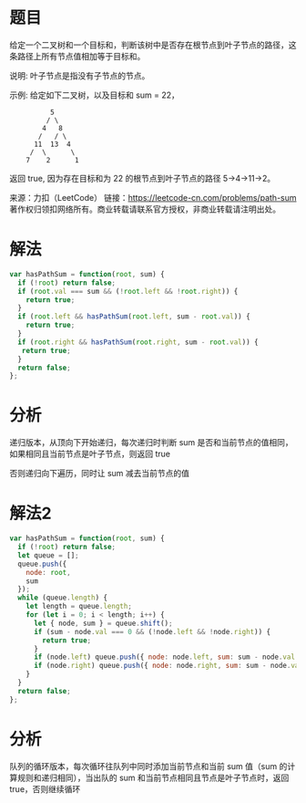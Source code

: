 
# 题目

给定一个二叉树和一个目标和，判断该树中是否存在根节点到叶子节点的路径，这条路径上所有节点值相加等于目标和。

说明: 叶子节点是指没有子节点的节点。

示例: 
给定如下二叉树，以及目标和 sum = 22，

              5
             / \
            4   8
           /   / \
          11  13  4
         /  \      \
        7    2      1
返回 true, 因为存在目标和为 22 的根节点到叶子节点的路径 5->4->11->2。

来源：力扣（LeetCode）
链接：https://leetcode-cn.com/problems/path-sum
著作权归领扣网络所有。商业转载请联系官方授权，非商业转载请注明出处。

# 解法

```javascript
var hasPathSum = function(root, sum) {
  if (!root) return false;
  if (root.val === sum && (!root.left && !root.right)) {
    return true;
  }
  if (root.left && hasPathSum(root.left, sum - root.val)) {
    return true;
  }
  if (root.right && hasPathSum(root.right, sum - root.val)) {
   return true;
  }
  return false;
};
```

# 分析

递归版本，从顶向下开始递归，每次递归时判断 sum 是否和当前节点的值相同，如果相同且当前节点是叶子节点，则返回 true

否则递归向下遍历，同时让 sum 减去当前节点的值

# 解法2

```javascript
var hasPathSum = function(root, sum) {
  if (!root) return false;
  let queue = [];
  queue.push({
    node: root,
    sum
  });
  while (queue.length) {
    let length = queue.length;
    for (let i = 0; i < length; i++) {
      let { node, sum } = queue.shift();
      if (sum - node.val === 0 && (!node.left && !node.right)) {
        return true;
      }
      if (node.left) queue.push({ node: node.left, sum: sum - node.val });
      if (node.right) queue.push({ node: node.right, sum: sum - node.val });
    }
  }
  return false;
};
```

# 分析

队列的循环版本，每次循环往队列中同时添加当前节点和当前 sum 值（sum 的计算规则和递归相同），当出队的 sum 和当前节点相同且节点是叶子节点时，返回 true，否则继续循环
